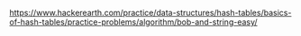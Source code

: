https://www.hackerearth.com/practice/data-structures/hash-tables/basics-of-hash-tables/practice-problems/algorithm/bob-and-string-easy/
